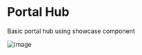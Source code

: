 # Portal Hub

Basic portal hub using showcase component

![image](https://user-images.githubusercontent.com/32600939/208264239-8f2d49e4-05f1-4aa0-a993-003847309528.png)
